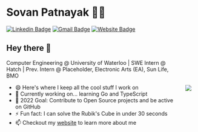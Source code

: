 # Sovan Patnayak 👨‍💻

[![Linkedin Badge](https://img.shields.io/badge/-sovanp-blue?style=flat&logo=Linkedin&logoColor=white&link=https://www.linkedin.com/in/sovan-patnayak/)](https://www.linkedin.com/in/sovan-patnayak/)
[![Gmail Badge](https://img.shields.io/badge/-spatnayak@uwaterloo.ca-orange?style=flat&logo=mail.ru&logoColor=white&link=mailto:spatnaya@uwaterloo.ca)](mailto:spatnaya@uwaterloo.ca)
[![Website Badge](https://img.shields.io/badge/-sovanp.github.io-blueviolet?style=flat&logo=safari&logoColor=white&link=https://sovanp.github.io/)](https://sovanp.github.io/)

## Hey there 👋<img align="right" style="margin:110px 15px" src="https://github-readme-stats.vercel.app/api?username=sovanp&count_private=true&show_icons=true&include_all_commits=true&theme=algolia&hide_rank=true">
Computer Engineering @ University of Waterloo | SWE Intern @ Hatch | Prev. Intern @ Placeholder, Electronic Arts (EA), Sun Life, BMO
- 😄 Here's where I keep all the cool stuff I work on 
- 🔭 Currently working on... learning Go and TypeScript 
- 🥅 2022 Goal: Contribute to Open Source projects and be active on GitHub
- ⚡ Fun fact: I can solve the Rubik's Cube in under 30 seconds
- 📫 Checkout my [website](https://sovanp.github.io/) to learn more about me

<!--
**sovanp/sovanp** is a ✨ _special_ ✨ repository because its `README.md` (this file) appears on your GitHub profile.

Here are some ideas to get you started:

- 🔭 I’m currently working on ...
- 🌱 I’m currently learning ...
- 👯 I’m looking to collaborate on ...
- 🤔 I’m looking for help with ...
- 💬 Ask me about ...
- 📫 How to reach me: ...
- 😄 Pronouns: ...
- ⚡ Fun fact: ...
-->

